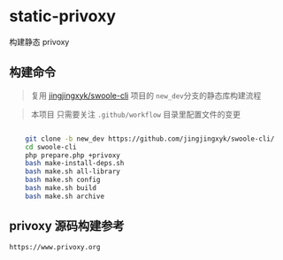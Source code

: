# static-privoxy

构建静态 privoxy

## 构建命令

> 复用
> [jingjingxyk/swoole-cli](https://github.com/jingjingxyk/swoole-cli/tree/new_dev)
> 项目的 `new_dev`分支的静态库构建流程

> 本项目 只需要关注 `.github/workflow` 目录里配置文件的变更

```bash

    git clone -b new_dev https://github.com/jingjingxyk/swoole-cli/
    cd swoole-cli
    php prepare.php +privoxy
    bash make-install-deps.sh
    bash make.sh all-library
    bash make.sh config
    bash make.sh build
    bash make.sh archive

```

## privoxy 源码构建参考

    https://www.privoxy.org
